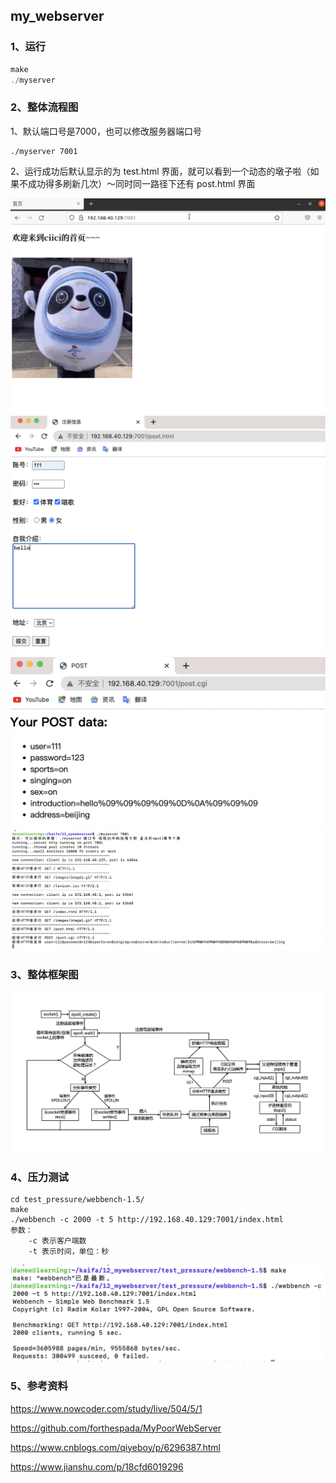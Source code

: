 ## my_webserver

### 1、运行

~~~c
make
./myserver
~~~

### 2、整体流程图

1、默认端口号是7000，也可以修改服务器端口号

```
./myserver 7001
```

2、运行成功后默认显示的为 test.html 界面，就可以看到一个动态的墩子啦（如果不成功得多刷新几次）～同时同一路径下还有 post.html 界面

<img src="image/image1.png" style="zoom:50%;" />

<img src="image/image2.png" style="zoom:50%;" />

<img src="image/image3.png" style="zoom:50%;" />

<img src="image/image4.png" style="zoom:50%;" />

### 3、整体框架图

<img src="image/webserver框架图.png" style="zoom:50%;" />

### 4、压力测试

```
cd test_pressure/webbench-1.5/
make
./webbench -c 2000 -t 5 http://192.168.40.129:7001/index.html
参数：
	-c 表示客户端数
	-t 表示时间，单位：秒
```

<img src="image/test_pressure.png" style="zoom:50%;" />

### 5、参考资料

https://www.nowcoder.com/study/live/504/5/1

https://github.com/forthespada/MyPoorWebServer

https://www.cnblogs.com/qiyeboy/p/6296387.html

https://www.jianshu.com/p/18cfd6019296